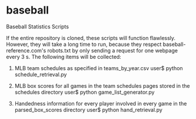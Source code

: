 # baseball
Baseball Statistics Scripts

If the entire repository is cloned, these scripts will function flawlessly. However, they will take a long time to run, because they respect baseball-reference.com's robots.txt by only sending a request for one webpage every 3 s. The following items will be collected:

1) MLB team schedules as specified in teams_by_year.csv 
user$ python schedule_retrieval.py

2) MLB box scores for all games in the team schedules pages stored in the schedules directory 
user$ python game_list_generator.py

3) Handedness information for every player involved in every game in the parsed_box_scores directory 
user$ python hand_retrieval.py
